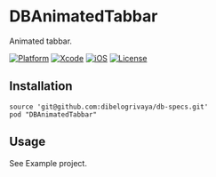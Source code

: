 # DBAnimatedTabbar

Animated tabbar.

[![Platform](https://img.shields.io/badge/platform-iOS-lightgrey.svg?style=flat)](https://github.com/dibelogrivaya/DBAnimatedTabbar)
[![Xcode](https://img.shields.io/badge/Xcode-9.0-blue.svg?style=flat)](https://developer.apple.com/xcode)
[![iOS](https://img.shields.io/badge/ios-%3E%3D9-orange.svg?style=flat)](https://github.com/dibelogrivaya/DBChatAvatarView)
[![License](https://img.shields.io/github/license/mashape/apistatus.svg?style=flat)](https://github.com/dibelogrivaya/DBAnimatedTabbar)

## Installation

```objc
source 'git@github.com:dibelogrivaya/db-specs.git'
pod "DBAnimatedTabbar" 
```

## Usage

See Example project.
